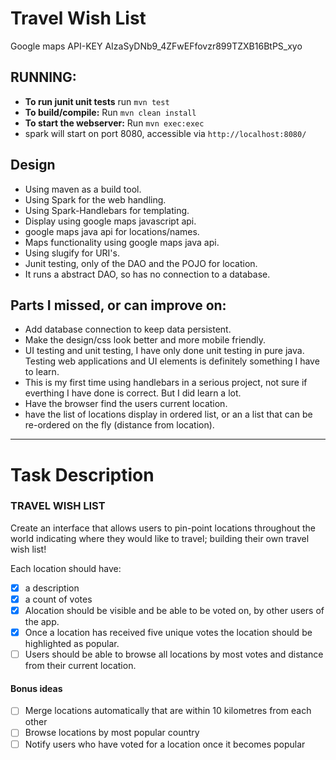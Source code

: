 # Travel Wish List

Google maps API-KEY AIzaSyDNb9_4ZFwEFfovzr899TZXB16BtPS_xyo

## RUNNING:

- **To run junit unit tests** run `mvn test`
- **To build/compile:** Run `mvn clean install`
- **To start the webserver:** Run `mvn exec:exec`
- spark will start on port 8080, accessible via `http://localhost:8080/`

## Design

- Using maven as a build tool.
- Using Spark for the web handling.
- Using Spark-Handlebars for templating. 
- Display using google maps javascript api.
- google maps java api for locations/names.
- Maps functionality using google maps java api.
- Using slugify for URI's.
- Junit testing, only of the DAO and the POJO for location.
- It runs a abstract DAO, so has no connection to a database.

## Parts I missed, or can improve on:
- Add database connection to keep data persistent.
- Make the design/css look better and more mobile friendly.
- UI testing and unit testing, I have only done unit testing in pure java. Testing web applications and UI elements is definitely something I have to learn.
- This is my first time using handlebars in a serious project, not sure if everthing I have done is correct. But I did learn a lot.
- Have the browser find the users current location.
- have the list of locations display in ordered list, or an a list that can be re-ordered on the fly (distance from location).


---

# Task Description
### TRAVEL WISH LISTCreate an interface that allows users to pin-point locations throughout the world indicating where they would like to travel; building their own travel wish list!
Each location should have:

- [x] a description 
- [x] a count of votes
- [x] Alocation should be visible and be able to be voted on, by other users of the app.- [x] Once a location has received five unique votes the location should be highlighted as popular. 
- [ ] Users should be able to browse all locations by most votes and distance from their current location.#### Bonus ideas
- [ ] Merge locations automatically that are within 10 kilometres from each other- [ ] Browse locations by most popular country- [ ] Notify users who have voted for a location once it becomes popular